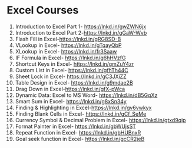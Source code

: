 # Excel Courses

1. Introduction to Excel Part 1- https://lnkd.in/gwZWN6jx
1. Introduction to Excel Part 2-https://lnkd.in/gGaW-Wvb
1. Flash Fill in Excel-https://lnkd.in/gRG8SD-B
1. VLookup in Excel- https://lnkd.in/gTqayQbP
1. XLookup in Excel- https://lnkd.in/fr3Saaw
1. IF Formula in Excel- https://lnkd.in/g6hHVzfG
1. Shortcut Keys in Excel- https://lnkd.in/gmZuY4zr
1. Custom List in Excel- https://lnkd.in/gfhTh44C
1. Sheet Lock in Excel- https://lnkd.in/gC3JXiZZ
1. Table Design in Excel- https://lnkd.in/g9mdae2B
1. Drag Down in Excel-https://lnkd.in/gfX-pWca
1. Dynamic Data: Excel to MS Word- https://lnkd.in/dB5GqXz
1. Smart Sum in Excel- https://lnkd.in/g8xSn34y
1. Finding & Highlighting in Excel-https://lnkd.in/gv6vwkyx
1. Finding Blank Cells in Excel- https://lnkd.in/gCf_SeMe
1. Currency Symbol & Decimal Problem in Excel- https://lnkd.in/gtxd9qip
1. Format Painter in Excel- https://lnkd.in/gbWUjsST
1. Repeat Function in Excel- https://lnkd.in/gbHUBnxR
1. Goal seek function in Excel- https://lnkd.in/gcCR2jeB